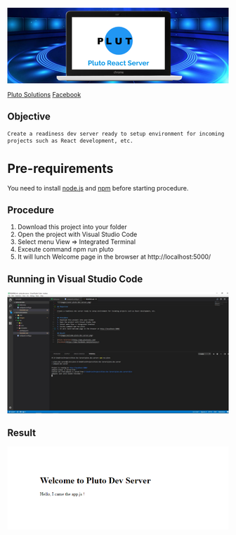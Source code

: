 ![](images/cover-pluto-dev-server-center-background.png)

[Pluto Solutions](http://www.plutosols.com)
[Facebook](https://www.facebook.com/plutosols/)

## Objective
```
Create a readiness dev server ready to setup environment for incoming projects such as React development, etc.
```

# Pre-requirements
You need to install [node.js](https://nodejs.org/en/) and [npm](https://www.npmjs.com/) before starting procedure.

## Procedure
1. Download this project into your folder
2. Open the project with Visual Studio Code
3. Select menu View => Integrated Terminal
4. Exceute command npm run pluto
5. It will lunch Welcome page in the browser at http://localhost:5000/

## Running in Visual Studio Code
![Visual Studio Code](images/visual-studio.JPG)

## Result
![Result](images/welcome-pluto-dev-server.png)
